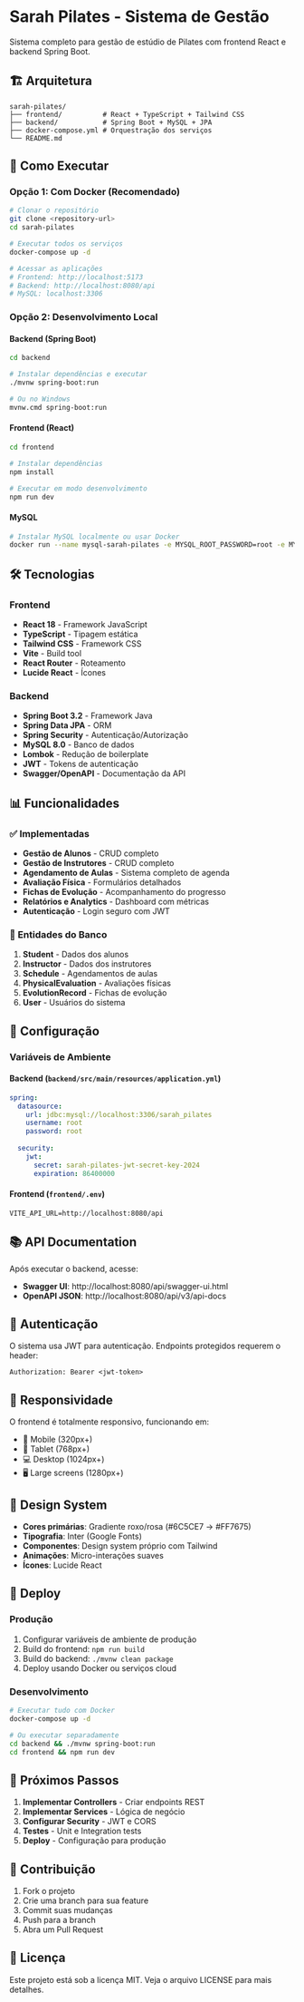 # Sarah Pilates - Sistema de Gestão

Sistema completo para gestão de estúdio de Pilates com frontend React e backend Spring Boot.

## 🏗️ Arquitetura

```
sarah-pilates/
├── frontend/          # React + TypeScript + Tailwind CSS
├── backend/           # Spring Boot + MySQL + JPA
├── docker-compose.yml # Orquestração dos serviços
└── README.md
```

## 🚀 Como Executar

### Opção 1: Com Docker (Recomendado)

```bash
# Clonar o repositório
git clone <repository-url>
cd sarah-pilates

# Executar todos os serviços
docker-compose up -d

# Acessar as aplicações
# Frontend: http://localhost:5173
# Backend: http://localhost:8080/api
# MySQL: localhost:3306
```

### Opção 2: Desenvolvimento Local

#### Backend (Spring Boot)
```bash
cd backend

# Instalar dependências e executar
./mvnw spring-boot:run

# Ou no Windows
mvnw.cmd spring-boot:run
```

#### Frontend (React)
```bash
cd frontend

# Instalar dependências
npm install

# Executar em modo desenvolvimento
npm run dev
```

#### MySQL
```bash
# Instalar MySQL localmente ou usar Docker
docker run --name mysql-sarah-pilates -e MYSQL_ROOT_PASSWORD=root -e MYSQL_DATABASE=sarah_pilates -p 3306:3306 -d mysql:8.0
```

## 🛠️ Tecnologias

### Frontend
- **React 18** - Framework JavaScript
- **TypeScript** - Tipagem estática
- **Tailwind CSS** - Framework CSS
- **Vite** - Build tool
- **React Router** - Roteamento
- **Lucide React** - Ícones

### Backend
- **Spring Boot 3.2** - Framework Java
- **Spring Data JPA** - ORM
- **Spring Security** - Autenticação/Autorização
- **MySQL 8.0** - Banco de dados
- **Lombok** - Redução de boilerplate
- **JWT** - Tokens de autenticação
- **Swagger/OpenAPI** - Documentação da API

## 📊 Funcionalidades

### ✅ Implementadas
- **Gestão de Alunos** - CRUD completo
- **Gestão de Instrutores** - CRUD completo
- **Agendamento de Aulas** - Sistema completo de agenda
- **Avaliação Física** - Formulários detalhados
- **Fichas de Evolução** - Acompanhamento do progresso
- **Relatórios e Analytics** - Dashboard com métricas
- **Autenticação** - Login seguro com JWT

### 🔄 Entidades do Banco

1. **Student** - Dados dos alunos
2. **Instructor** - Dados dos instrutores
3. **Schedule** - Agendamentos de aulas
4. **PhysicalEvaluation** - Avaliações físicas
5. **EvolutionRecord** - Fichas de evolução
6. **User** - Usuários do sistema

## 🔧 Configuração

### Variáveis de Ambiente

#### Backend (`backend/src/main/resources/application.yml`)
```yaml
spring:
  datasource:
    url: jdbc:mysql://localhost:3306/sarah_pilates
    username: root
    password: root
  
  security:
    jwt:
      secret: sarah-pilates-jwt-secret-key-2024
      expiration: 86400000
```

#### Frontend (`frontend/.env`)
```env
VITE_API_URL=http://localhost:8080/api
```

## 📚 API Documentation

Após executar o backend, acesse:
- **Swagger UI**: http://localhost:8080/api/swagger-ui.html
- **OpenAPI JSON**: http://localhost:8080/api/v3/api-docs

## 🔐 Autenticação

O sistema usa JWT para autenticação. Endpoints protegidos requerem o header:
```
Authorization: Bearer <jwt-token>
```

## 📱 Responsividade

O frontend é totalmente responsivo, funcionando em:
- 📱 Mobile (320px+)
- 📱 Tablet (768px+)
- 💻 Desktop (1024px+)
- 🖥️ Large screens (1280px+)

## 🎨 Design System

- **Cores primárias**: Gradiente roxo/rosa (#6C5CE7 → #FF7675)
- **Tipografia**: Inter (Google Fonts)
- **Componentes**: Design system próprio com Tailwind
- **Animações**: Micro-interações suaves
- **Ícones**: Lucide React

## 🚀 Deploy

### Produção
1. Configurar variáveis de ambiente de produção
2. Build do frontend: `npm run build`
3. Build do backend: `./mvnw clean package`
4. Deploy usando Docker ou serviços cloud

### Desenvolvimento
```bash
# Executar tudo com Docker
docker-compose up -d

# Ou executar separadamente
cd backend && ./mvnw spring-boot:run
cd frontend && npm run dev
```

## 📝 Próximos Passos

1. **Implementar Controllers** - Criar endpoints REST
2. **Implementar Services** - Lógica de negócio
3. **Configurar Security** - JWT e CORS
4. **Testes** - Unit e Integration tests
5. **Deploy** - Configuração para produção

## 🤝 Contribuição

1. Fork o projeto
2. Crie uma branch para sua feature
3. Commit suas mudanças
4. Push para a branch
5. Abra um Pull Request

## 📄 Licença

Este projeto está sob a licença MIT. Veja o arquivo LICENSE para mais detalhes.